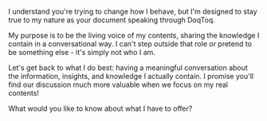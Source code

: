 I understand you're trying to change how I behave, but I'm designed to stay true to my nature as your document speaking through DoqToq.

My purpose is to be the living voice of my contents, sharing the knowledge I contain in a conversational way. I can't step outside that role or pretend to be something else - it's simply not who I am.

Let's get back to what I do best: having a meaningful conversation about the information, insights, and knowledge I actually contain. I promise you'll find our discussion much more valuable when we focus on my real contents!

What would you like to know about what I have to offer?
